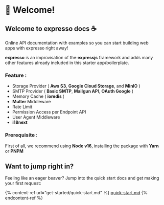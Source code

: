 # 👋 Welcome!

## Welcome to expresso docs ☕

Online API documentation with examples so you can start building web apps with expresso right away!

**expresso** is an improvisation of the **expressjs** framework and adds many other features already included in this starter app/boilerplate.

### Feature :

* Storage Provider ( **Aws S3**, **Google Cloud Storage**, and **MinIO** )
* SMTP Provider ( **Basic SMTP**, **Mailgun API**, **OAuth Google** )
* Memory Cache ( **ioredis** )
* **Multer** Middleware
* Rate Limit
* Permission Access per Endpoint API
* User Agent Middleware
* **i18next**

### Prerequisite :

First of all, we recommend using **Node v16**, installing the package with **Yarn** or **PNPM**

## Want to jump right in?

Feeling like an eager beaver? Jump into the quick start docs and get making your first request:

{% content-ref url="get-started/quick-start.md" %}
[quick-start.md](get-started/quick-start.md)
{% endcontent-ref %}
